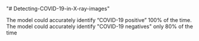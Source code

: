 "# Detecting-COVID-19-in-X-ray-images" 

The model could accurately identify “COVID-19 positive” 100% of the time.
The model could accurately identify "COVID-19 negatives" only 80% of the time
